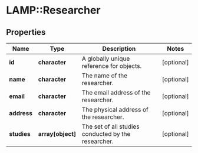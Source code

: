 # LAMP::Researcher

## Properties
Name | Type | Description | Notes
------------ | ------------- | ------------- | -------------
**id** | **character** | A globally unique reference for objects. | [optional] 
**name** | **character** | The name of the researcher. | [optional] 
**email** | **character** | The email address of the researcher. | [optional] 
**address** | **character** | The physical address of the researcher. | [optional] 
**studies** | **array[object]** | The set of all studies conducted by the researcher. | [optional] 



